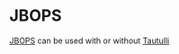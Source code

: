 # JBOPS

[JBOPS](https://github.com/blacktwin/JBOPS) can be used with or without [Tautulli](../tautulli.md)